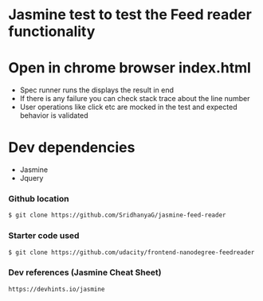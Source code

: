 # Jasmine test to test the Feed reader functionality

# Open in chrome browser index.html
  - Spec runner runs the displays the result in end
  - If there is any failure you can check stack trace about the line number
  - User operations like click etc are mocked in the test and expected behavior is validated

# Dev dependencies
  - Jasmine 
  - Jquery
  
### Github location
```sh
$ git clone https://github.com/SridhanyaG/jasmine-feed-reader
```

### Starter code used
```sh
$ git clone https://github.com/udacity/frontend-nanodegree-feedreader
```

### Dev references (Jasmine Cheat Sheet)
```
https://devhints.io/jasmine

```